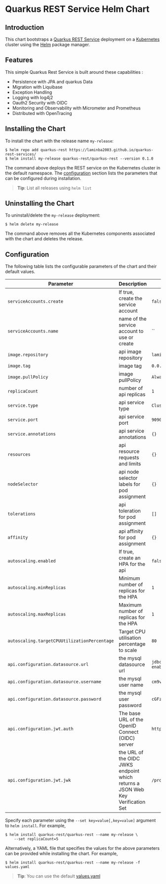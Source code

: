 # Quarkus REST Service Helm Chart

## Introduction

This chart bootstraps a [Quarkus REST Service](https://github.com/laminba2003/quarkus-rest-services) deployment on a [Kubernetes](http://kubernetes.io) cluster using the [Helm](https://helm.sh) package manager.

## Features

This simple Quarkus Rest Service is built around these capabilities :

- Persistence with JPA and quarkus Data
- Migration with Liquibase
- Exception Handling
- Logging with log4j2
- Oauth2 Security with OIDC
- Monitoring and Observability with Micrometer and Prometheus
- Distributed  with OpenTracing


## Installing the Chart

To install the chart with the release name `my-release`:

```console
$ helm repo add quarkus-rest https://laminba2003.github.io/quarkus-rest-services/
$ helm install my-release quarkus-rest/quarkus-rest --version 0.1.0
```

The command above deploys the REST service on the Kubernetes cluster in the default namespace. The [configuration](#configuration) section lists the parameters that can be configured during installation.

> **Tip**: List all releases using `helm list`

## Uninstalling the Chart

To uninstall/delete the `my-release` deployment:

```console
$ helm delete my-release
```

The command above removes all the Kubernetes components associated with the chart and deletes the release.

## Configuration

The following table lists the configurable parameters of the chart and their default values.

Parameter | Description | Default
--------- | ----------- | -------
`serviceAccounts.create` | If true, create the service account | `false`
`serviceAccounts.name` | name of the service account to use or create | ``
`image.repository` | api image repository | `laminba2003/quarkus-rest`
`image.tag` | image tag | `0.0.1-SNAPSHOT`
`image.pullPolicy` | image pullPolicy | `Always`
`replicaCount` | number of api replicas | `1`
`service.type` | api service type | `ClusterIP`
`service.port` | api service port | `9090`
`service.annotations` | api service annotations | `{}`
`resources` | api resource requests and limits | `{}`
`nodeSelector` | api node selector labels for pod assignment | `{}`
`tolerations` | api toleration for pod assignment | `[]`
`affinity` | api affinity for pod assignment | `{}`
`autoscaling.enabled` | If true, create an HPA for the api | `false`
`autoscaling.minReplicas` | Minimum number of replicas for the HPA | `1`
`autoscaling.maxReplicas` | Maximum number of replicas for the HPA | `1`
`autoscaling.targetCPUUtilizationPercentage` | Target CPU utilisation percentage to scale | `80`
`api.configuration.datasource.url` | the mysql datasource url | `jdbc:mysql://mysql/quarkus_training?enabledTLSProtocols=TLSv1.2`
`api.configuration.datasource.username` | the mysql user name | `cm9vdA==`
`api.configuration.datasource.password` | the mysql user password | `cGFzc2Vy`
`api.configuration.jwt.auth` | The base URL of the OpenID Connect (OIDC) server | `http://keycloak/auth/realms/training`
`api.configuration.jwt.jwk` | the URL of the OIDC JWKS endpoint which returns a JSON Web Key Verification Set | `/protocol/openid-connect/certs`


Specify each parameter using the `--set key=value[,key=value]` argument to `helm install`. For example,

```console
$ helm install quarkus-rest/quarkus-rest --name my-release \
    --set replicaCount=5
```

Alternatively, a YAML file that specifies the values for the above parameters can be provided while installing the chart. For example,

```console
$ helm install quarkus-rest/quarkus-rest --name my-release -f values.yaml
```

> **Tip**: You can use the default [values.yaml](values.yaml)